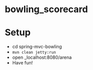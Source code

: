 # bowling_scorecard
# Setup
- cd spring-mvc-bowling
- `mvn clean jetty:run`
- open _localhost:8080/arena
- Have fun!
